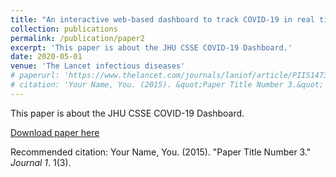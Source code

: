 ```yaml
---
title: "An interactive web-based dashboard to track COVID-19 in real time"
collection: publications
permalink: /publication/paper2
excerpt: 'This paper is about the JHU CSSE COVID-19 Dashboard.'
date: 2020-05-01
venue: 'The Lancet infectious diseases'
# paperurl: 'https://www.thelancet.com/journals/laninf/article/PIIS1473-3099(20)30120-1/fulltext'
# citation: 'Your Name, You. (2015). &quot;Paper Title Number 3.&quot; <i>Journal 1</i>. 1(3).'
---
```

This paper is about the JHU CSSE COVID-19 Dashboard. 

[Download paper here](http://academicpages.github.io/files/paper3.pdf)

Recommended citation: Your Name, You. (2015). "Paper Title Number 3." <i>Journal 1</i>. 1(3).